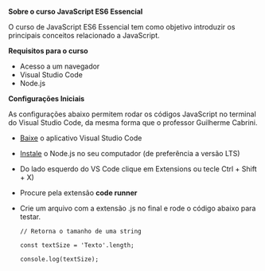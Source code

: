 **Sobre o curso JavaScript ES6 Essencial**

O curso de JavaScript ES6 Essencial tem como objetivo introduzir os principais conceitos relacionado a JavaScript.



**Requisitos para o curso**

- Acesso a um navegador
- Visual Studio Code
- Node.js



**Configurações Iniciais**

As configurações abaixo permitem rodar os códigos JavaScript no terminal do Visual Studio Code, da mesma forma que o professor Guilherme Cabrini.

- [Baixe](https://code.visualstudio.com/download) o aplicativo Visual Studio Code

- [Instale](https://nodejs.org/en/download/) o Node.js no seu computador (de preferência a versão LTS)

- Do lado esquerdo do VS Code clique em Extensions ou tecle Ctrl + Shift + X)

- Procure pela extensão **code runner** 

- Crie um arquivo com a extensão .js no final e rode o código abaixo para testar.

  

  `// Retorna o tamanho de uma string`

  `const textSize = 'Texto'.length;`

  `console.log(textSize);`

  

  

